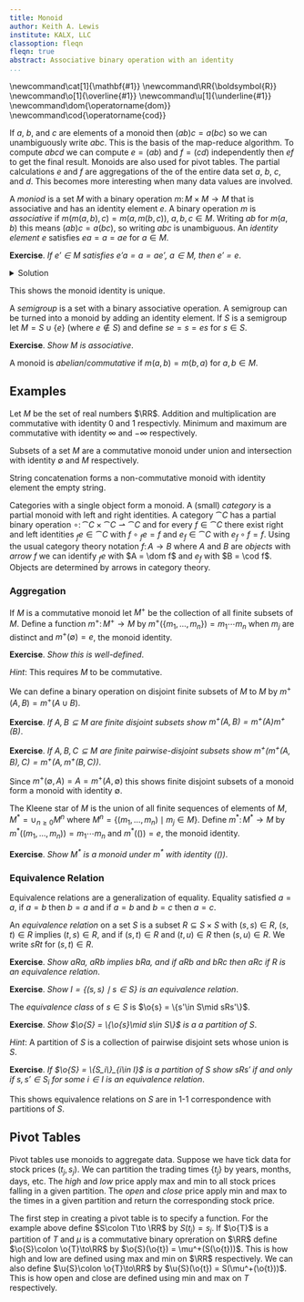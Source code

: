 ```yaml
---
title: Monoid
author: Keith A. Lewis
institute: KALX, LLC
classoption: fleqn
fleqn: true
abstract: Associative binary operation with an identity
...
```


\newcommand\cat[1]{\mathbf{#1}}
\newcommand\RR{\boldsymbol{R}}
\newcommand\o[1]{\overline{#1}}
\newcommand\u[1]{\underline{#1}}
\newcommand\dom{\operatorname{dom}}
\newcommand\cod{\operatorname{cod}}

If $a$, $b$, and $c$ are elements of a monoid then $(ab)c = a(bc)$
so we can unambiguously write $abc$. This is the basis of the map-reduce
algorithm. To compute $abcd$ we can compute $e = (ab)$ and $f = (cd)$ independently
then $ef$ to get the final result. Monoids are also used for pivot tables.
The partial calculations $e$ and $f$ are aggregations of the of the entire
data set $a$, $b$, $c$, and $d$. This becomes more interesting when
many data values are involved.

A _moniod_ is a set $M$ with a binary operation $m\colon M\times M\to M$ that is
associative and has an identity element $e$.
A binary operation $m$ is _associative_ if $m(m(a,b),c) = m(a,m(b,c))$, $a,b,c\in M$.
Writing $ab$ for $m(a,b)$ this means $(ab)c = a(bc)$, so writing $abc$ is unambiguous.
An _identity element_ $e$ satisfies $ea = a = ae$ for $a\in M$.

__Exercise__. _If $e'\in M$ satisfies $e'a = a = ae'$, $a\in M$, then $e' = e$_.

<details><summary>Solution</summary>
$e' = e'e = e$.
</details>

This shows the monoid identity is unique.

A _semigroup_ is a set with a binary associative operation. A semigroup can
be turned into a monoid by adding an identity element.
If $S$ is a semigroup let $M = S\cup\{e\}$ (where $e\notin S$)
and define $se = s = es$ for $s\in S$.

__Exercise__. _Show $M$ is associative_.

A monoid is _abelian_/_commutative_ if $m(a,b) = m(b,a)$ for $a,b\in M$.

## Examples

Let $M$ be the set of real numbers $\RR$.
Addition and multiplication are commutative with identity 0 and 1 respectivly.
Minimum and maximum are commutative with identity $\infty$ and $-\infty$ respectively.

Subsets of a set $M$ are a commutative monoid under union and intersection with
identity $\emptyset$ and $M$ respectively.

String concatenation forms a non-commutative monoid with identity element the empty string.

Categories with a single object form a monoid. 
A (small) _category_ is a partial monoid with
left and right identities. A category $\cat{C}$ has a partial binary
operation $\circ\colon\cat{C}\times\cat{C}\rightharpoonup\cat{C}$ and for
every $f\in\cat{C}$ there exist right and left identities
${}_f e\in\cat{C}$ with $f\circ {}_f e = f$
and
$e_f\in\cat{C}$ with $e_f\circ f = f$.
Using the usual category theory
notation $f\colon A\to B$ where $A$ and $B$ are _objects_ with _arrow_ $f$
we can identify ${_f}e$ with $A = \dom f$ and
$e_f$ with $B = \cod f$. Objects are determined by arrows in category theory.

### Aggregation

If $M$ is a commutative monoid let $M^+$ be the collection of
all finite subsets of $M$.
Define a function $m^+\colon M^+\to M$
by $m^+(\{m_1,\ldots,m_n\}) = m_1 \cdots m_n$ when $m_j$
are distinct and $m^+(\emptyset) = e$, the monoid identity.

__Exercise__. _Show this is well-defined_.

_Hint_: This requires $M$ to be commutative.

We can define a binary operation on disjoint finite subsets of $M$ to $M$ by ${m^+(A,B) = m^+(A\cup B)}$.

__Exercise__. _If $A,B\subseteq M$ are finite disjoint subsets show ${m^+(A,B) = m^+(A)m^+(B)}$_.

__Exercise__. _If $A,B,C\subseteq M$ are finite pairwise-disjoint subsets show
$m^+(m^+(A, B), C) = m^+(A, m^+(B,C))$_.

Since $m^+(\emptyset, A) = A = m^+(A, \emptyset)$ this shows finite
disjoint subsets of a monoid form a monoid with identity $\emptyset$.

The Kleene star of $M$ is the union of all finite sequences of elements
of $M$, $M^* = \cup_{n\ge0} M^n$ where $M^n = \{(m_1,\dots,m_n)\mid
m_j\in M\}$.  Define $m^*\colon M^*\to M$ by $m^*((m_1,\ldots,m_n)) =
m_1 \cdots m_n$ and $m^*(()) = e$, the monoid identity.

__Exercise__. _Show $M^*$ is a monoid under $m^*$ with identity $(())$_.

### Equivalence Relation

Equivalence relations are a generalization of equality.
Equality satisfied $a = a$, if $a = b$ then $b = a$ and if
$a = b$ and $b = c$ then $a = c$.

An _equivalence relation_ on a set $S$ is a subset $R\subseteq S\times S$
with $(s,s)\in R$, $(s,t)\in R$ implies $(t,s)\in R$, and
if $(s,t)\in R$ and $(t,u)\in R$ then $(s,u)\in R$. We write $sRt$ for $(s,t)\in R$.

__Exercise__. _Show $aRa$, $aRb$ implies $bRa$, and if $aRb$ and $bRc$ then $aRc$
if $R$ is an equivalence relation_.

__Exercise__. _Show $I = \{(s,s)\mid s\in S\}$ is an equivalence relation_.

The _equivalence class_ of $s\in S$ is $\o{s} = \{s'\in S\mid sRs'\}$.

__Exercise__. _Show $\o{S} = \{\o{s}\mid s\in S\}$ is a a _partition_ of $S$_.

_Hint_: A partition of $S$ is a collection of pairwise disjoint sets
whose union is $S$.

__Exercise__. _If $\o{S} = \{S_i\}_{i\in I}$ is a partition of $S$
show $sRs'$ if and only if $s,s'\in S_i$ for some $i\in I$ is
an equivalence relation_.

This shows equivalence relations on $S$ are in 1-1 correspondence with partitions of $S$. 

## Pivot Tables

Pivot tables use monoids to aggregate data. Suppose we have tick data
for stock prices $(t_j, s_j)$. 
We can partition the trading times $\{t_j\}$
by years, months, days, etc. The _high_ and _low_ price apply max
and min to all stock prices falling in a given partition. The _open_
and _close_ price apply min and max to the times in a given partition
and return the corresponding stock price.

The first step in creating a pivot table is to specify a function.
For the example above define $S\colon T\to \RR$ by $S(t_j) = s_j$.
If $\o{T}$ is a partition of $T$ and $\mu$ is a commutative binary opreration
on $\RR$ define $\o{S}\colon \o{T}\to\RR$ by $\o{S}(\o{t}) = \mu^+(S(\o{t}))$.
This is how high and low are defined using max and min on $\RR$ respectively.
We can also define $\u{S}\colon \o{T}\to\RR$ by $\u{S}(\o{t}) = S(\mu^+(\o{t}))$.
This is how open and close are defined using min and max on $T$ respectively.
